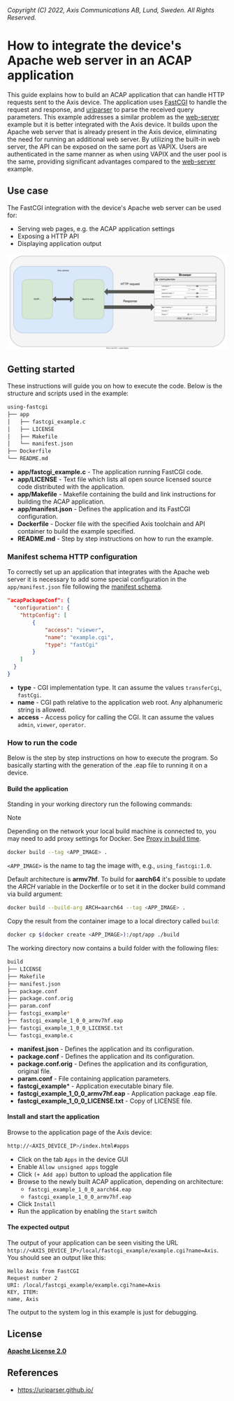 *Copyright (C) 2022, Axis Communications AB, Lund, Sweden. All Rights Reserved.*

# How to integrate the device's Apache web server in an ACAP application

This guide explains how to build an ACAP application that can handle HTTP requests sent to the Axis device. The application uses [FastCGI](https://fastcgi-archives.github.io/FastCGI_A_High-Performance_Web_Server_Interface_FastCGI.html) to handle the request and response, and [uriparser](https://uriparser.github.io/) to parse the received query parameters.
This example addresses a similar problem as the [web-server](../web-server) example but it is better integrated with the Axis device. It builds upon the Apache web server that is already present in the Axis device, eliminating the need for running an additional web server.
By utilizing the built-in web server, the API can be exposed on the same port as VAPIX. Users are authenticated in the same manner as when using VAPIX and the user pool is the same, providing significant advantages compared to the [web-server](../web-server) example.

## Use case

The FastCGI integration with the device's Apache web server can be used for:

- Serving web pages, e.g. the ACAP application settings
- Exposing a HTTP API
- Displaying application output

![Scheme of the example](assets/fcgi.svg)

## Getting started

These instructions will guide you on how to execute the code. Below is the structure and scripts used in the example:

```sh
using-fastcgi
├── app
│   ├── fastcgi_example.c
│   ├── LICENSE
│   ├── Makefile
│   └── manifest.json
├── Dockerfile
└── README.md
```

- **app/fastcgi_example.c** - The application running FastCGI code.
- **app/LICENSE** - Text file which lists all open source licensed source code distributed with the application.
- **app/Makefile** - Makefile containing the build and link instructions for building the ACAP application.
- **app/manifest.json** - Defines the application and its FastCGI configuration.
- **Dockerfile** - Docker file with the specified Axis toolchain and API container to build the example specified.
- **README.md** - Step by step instructions on how to run the example.

### Manifest schema HTTP configuration

To correctly set up an application that integrates with the Apache web server it is necessary to add some special configuration in the `app/manifest.json` file following the [manifest schema](https://axiscommunications.github.io/acap-documentation/docs/develop/manifest-schemas).

```json
"acapPackageConf": {
  "configuration": {
    "httpConfig": [
        {
            "access": "viewer",
            "name": "example.cgi",
            "type": "fastCgi"
        }
    ]
  }
}
```

- **type** - CGI implementation type. It can assume the values `transferCgi`, `fastCgi`.
- **name** - CGI path relative to the application web root. Any alphanumeric string is allowed.
- **access** - Access policy for calling the CGI. It can assume the values `admin`, `viewer`, `operator`.

### How to run the code

Below is the step by step instructions on how to execute the program. So basically starting with the generation of the .eap file to running it on a device.

#### Build the application

Standing in your working directory run the following commands:

> [!NOTE]
>
> Depending on the network your local build machine is connected to, you may need to add proxy
> settings for Docker. See
> [Proxy in build time](https://axiscommunications.github.io/acap-documentation/docs/develop/proxy#proxy-in-build-time).

```sh
docker build --tag <APP_IMAGE> .
```

`<APP_IMAGE>` is the name to tag the image with, e.g., `using_fastcgi:1.0`.

Default architecture is **armv7hf**. To build for **aarch64** it's possible to
update the *ARCH* variable in the Dockerfile or to set it in the docker build
command via build argument:

```sh
docker build --build-arg ARCH=aarch64 --tag <APP_IMAGE> .
```

Copy the result from the container image to a local directory called `build`:

```sh
docker cp $(docker create <APP_IMAGE>):/opt/app ./build
```

The working directory now contains a build folder with the following files:

```sh
build
├── LICENSE
├── Makefile
├── manifest.json
├── package.conf
├── package.conf.orig
├── param.conf
├── fastcgi_example*
├── fastcgi_example_1_0_0_armv7hf.eap
├── fastcgi_example_1_0_0_LICENSE.txt
└── fastcgi_example.c
```

- **manifest.json** - Defines the application and its configuration.
- **package.conf** - Defines the application and its configuration.
- **package.conf.orig** - Defines the application and its configuration, original file.
- **param.conf** - File containing application parameters.
- **fastcgi_example*** - Application executable binary file.
- **fastcgi_example_1_0_0_armv7hf.eap** - Application package .eap file.
- **fastcgi_example_1_0_0_LICENSE.txt** - Copy of LICENSE file.

#### Install and start the application

Browse to the application page of the Axis device:

```sh
http://<AXIS_DEVICE_IP>/index.html#apps
```

- Click on the tab `Apps` in the device GUI
- Enable `Allow unsigned apps` toggle
- Click `(+ Add app)` button to upload the application file
- Browse to the newly built ACAP application, depending on architecture:
  - `fastcgi_example_1_0_0_aarch64.eap`
  - `fastcgi_example_1_0_0_armv7hf.eap`
- Click `Install`
- Run the application by enabling the `Start` switch

#### The expected output

The output of your application can be seen visiting the URL `http://<AXIS_DEVICE_IP>/local/fastcgi_example/example.cgi?name=Axis`. You should see an output like this:

```text
Hello Axis from FastCGI
Request number 2
URI: /local/fastcgi_example/example.cgi?name=Axis
KEY, ITEM:
name, Axis
```

The output to the system log in this example is just for debugging.

## License

**[Apache License 2.0](../LICENSE)**

## References

- <https://uriparser.github.io/>
